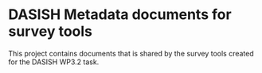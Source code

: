 DASISH Metadata documents for survey tools
==========================================

This project contains documents that is shared by the survey tools created for the DASISH WP3.2 task.

